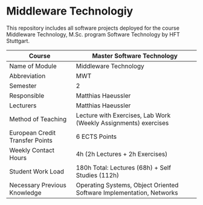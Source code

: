 # Middleware Technologiy
This repository includes all software projects deployed for the course Middleware Technology, M.Sc. program Software Technology by HFT Stuttgart.

| Course                             | Master Software Technology                                                                                                                                                                                                                                                                                                           |
|------------------------------------|--------------------------------------------------------------------------------------------------------------------------------------------------------------------------------------------------------------------------------------------------------------------------------------------------------------------------------------|
| Name of Module                     |Middleware Technology                                                                                                                                                                                                                                                                                                                        |
| Abbreviation                       | MWT                                                                                                                                                                                                                                                                                                                                 |
| Semester                           | 2                                                                                                                                                                                                                                                                                                                                    |
| Responsible                        | Matthias Haeussler                                                                                                                                                                                                                                                                                                                  |
| Lecturers                          | Matthias Haeussler                                                                                                                                                                                                                                                                                             |
| Method of Teaching                 | Lecture with Exercises, Lab Work (Weekly Assignments) exercises                                                                                                                                                                                                                                                                                     |
| European Credit Transfer Points    | 6 ECTS Points                                                                                                                                                                                                                                                                                                                        |
| Weekly Contact Hours               | 4h (2h Lectures + 2h Exercises)                                                                                                                                                                                                                                                                                                      |
| Student Work Load                  | 180h Total: Lectures (68h) + Self Studies (112h)                                                                                                                                                                                                                                                                                     |
| Necessary Previous Knowledge       | Operating Systems, Object Oriented Software Implementation,  Networks                                                                                                                                                                                                                                                                        |                                                                                 

